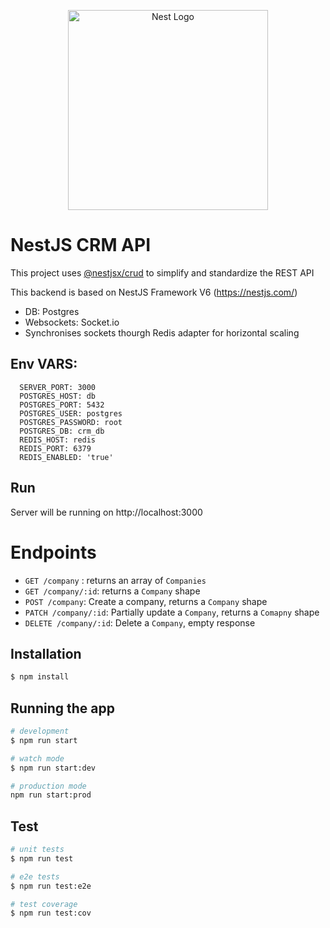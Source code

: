 <p align="center">
  <a href="http://nestjs.com/" target="blank"><img src="https://nestjs.com/img/logo_text.svg" width="320" alt="Nest Logo" /></a>
</p>

# NestJS CRM API

This project uses [@nestjsx/crud](https://github.com/nestjsx/crud) to simplify and standardize the REST API

This backend is based on NestJS Framework V6 (https://nestjs.com/)

- DB: Postgres
- Websockets: Socket.io
- Synchronises sockets thourgh Redis adapter for horizontal scaling 


## Env VARS:
      SERVER_PORT: 3000
      POSTGRES_HOST: db
      POSTGRES_PORT: 5432
      POSTGRES_USER: postgres
      POSTGRES_PASSWORD: root
      POSTGRES_DB: crm_db
      REDIS_HOST: redis
      REDIS_PORT: 6379
      REDIS_ENABLED: 'true'

## Run

Server will be running on http://localhost:3000

# Endpoints

 - `GET /company` : returns an array of `Companies`
 - `GET /company/:id`: returns a `Company` shape 
 - `POST /company`: Create a company, returns a `Company` shape
 - `PATCH /company/:id`: Partially update a `Company`, returns a `Comapny` shape
 - `DELETE /company/:id`: Delete a `Company`, empty response

## Installation

```bash
$ npm install
```

## Running the app

```bash
# development
$ npm run start

# watch mode
$ npm run start:dev

# production mode
npm run start:prod
```

## Test

```bash
# unit tests
$ npm run test

# e2e tests
$ npm run test:e2e

# test coverage
$ npm run test:cov
```

